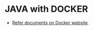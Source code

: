 # JAVA with DOCKER

- [Refer documents on Docker website](https://docs.docker.com/language/java/build-images/).